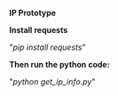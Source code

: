 **IP Prototype**

**Install requests**

"_pip install requests_"

**Then run the python code:**

"_python get_ip_info.py_"
